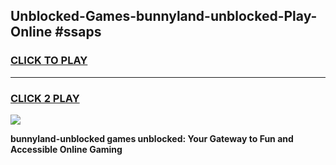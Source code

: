 
## Unblocked-Games-bunnyland-unblocked-Play-Online #ssaps
<h3>
<a href="https://news.freeplayer.one?title=bunnyland-unblocked&ref=3">CLICK TO PLAY</a></h3>
<hr>

<h3>
<a href="https://news.freeplayer.one?title=bunnyland-unblocked&ref=3">CLICK 2 PLAY</a>
  
</h3>

<a href="https://news.freeplayer.one?title=bunnyland-unblocked&ref=3"><img src="https://clearcache.store/games.png"></a>


**bunnyland-unblocked games unblocked: Your Gateway to Fun and Accessible Online Gaming**
